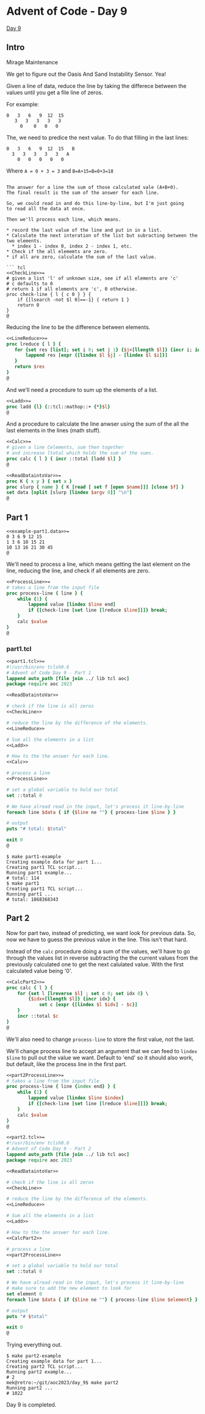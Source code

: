 # Advent of Code - Day 9

[Day 9](https://adventofcode.com/2023/day/9)

## Intro
Mirage Maintenance

We get to figure out the Oasis And Sand Instability Sensor. Yea! 

Given a line of data, reduce the line by taking the differece 
between the values until you get a file line of zeros.

For example:

``` 
0   3   6   9  12  15
   3   3   3   3   3
     0    0   0   0
```

The, we need to predice the next value. To do that filling 
in the last lines:

```
0   3   6   9  12  15   B
  3   3   3   3   3   A
    0   0   0   0   0
```
Where `A = 0 + 3 = 3` and `B=A+15=B=0+3=18`
```

The answer for a line the sum of those calculated vale (A+B+0). 
The final result is the sum of the answer for each line.

So, we could read in and do this line-by-line, but I'm just going
to read all the data at once.

Then we'll process each line, which means.

* record the last value of the line and put in in a list.
* Calculate the next interation of the list but subracting between the two elements.
  * index 1 - index 0, index 2 - index 1, etc.
* Check if the all elememts are zero.
* if all are zero, calculate the sum of the last value.

``` tcl
<<CheckLine>>=
# given a list 'l' of unknown size, see if all elements are 'c'
# c defaults to 0
# return 1 if all elements are 'c', 0 otherwise.
proc check-line { l { c 0 } } { 
    if {[lsearch -not $l 0]==-1} { return 1 }
    return 0
}
@
```

Reducing the line to be the difference between elements.

``` tcl
<<LineReduce>>=
proc lreduce { l } {
   for {set res [list]; set i 0; set j 1} {$j<[llength $l]} {incr i; incr j} {
       lappend res [expr {[lindex $l $j] - [lindex $l $i]}]
   }
   return $res
}
@
```

And we'll need a procedure to sum up the elements of a list.

``` tcl 
<<Ladd>>=
proc ladd {l} {::tcl::mathop::+ {*}$l}
@
```

And a procedure to calculate the line anwser using the sum
of the all the last elements in the lines (math stuff).


``` tcl
<<Calc>>=
# given a line Celements, sum then together 
# and increase ltotal which holds the sum of the sums.
proc calc { l } { incr ::total [ladd $l] }
@
```

``` tcl
<<ReadDataintoVar>>=
proc K { x y } { set x }
proc slurp { name } { K [read [ set f [open $name]]] [close $f] }
set data [split [slurp [lindex $argv 0]] "\n"]
@
```

## Part 1

``` text
<<example-part1.data>>=
0 3 6 9 12 15
1 3 6 10 15 21
10 13 16 21 30 45
@
```

We'll need to process a line, which means getting the last 
element on the line, reducing the line, and check if all 
elements are zero.

``` tcl
<<ProcessLine>>=
# takes a line from the input file
proc process-line { line } { 
    while {1} { 
        lappend value [lindex $line end] 
        if {[check-line [set line [lreduce $line]]]} break;
    }
    calc $value
}
@
```

### part1.tcl 

``` tcl
<<part1.tcl>>=
#!/usr/bin/env tclsh8.6
# Advent of Code Day 9 - Part 1
lappend auto_path [file join ../ lib tcl aoc]
package require aoc 2023

<<ReadDataintoVar>>

# check if the line is all zeros
<<CheckLine>>

# reduce the line by the difference of the elements.
<<LineReduce>>

# Sum all the elements in a list
<<Ladd>>

# How to the the answer for each line.
<<Calc>>

# process a line
<<ProcessLine>>

# set a global variable to hold our total
set ::total 0

# We have alread read in the input, let's process it line-by-line
foreach line $data { if {$line ne ""} { process-line $line } }

# output
puts "# total: $total"

exit 0
@
```

``` shell
$ make part1-example
Creating example data for part 1...
Creating part1 TCL script...
Running part1 example...
# total: 114
$ make part1
Creating part1 TCL script...
Running part1 ...
# total: 1868368343
```

## Part 2

Now for part two, instead of predicting, we want look for previous data. So, 
now we have to guess the previous value in the line. This isn't that hard. 

Instead of the `calc` procedure doing a sum of the values, we'll have to 
go through the values list in reverse subtracting the the current values
from the previously calculated one to get the next calulated value. 
With the first calculated value being '0'.

``` tcl
<<CalcPart2>>=
proc calc { l } {
    for {set l [lreverse $l] ; set c 0; set idx 0} \
        {$idx<[llength $l]} {incr idx} {
            set c [expr {[lindex $l $idx] - $c}]
    }
    incr ::total $c
}
@
```
We'll also need to change `process-line` to store the first value, not the last.

We'll change process line to accept an argument that we can feed to 
`lindex $line` to pull out the value we want. Default to 'end' 
so it should also work, but default, like the process line in the first part.

``` tcl
<<part2ProcessLine>>=
# takes a line from the input file
proc process-line { line {index end} } { 
    while {1} { 
        lappend value [lindex $line $index]
        if {[check-line [set line [lreduce $line]]]} break;
    }
    calc $value
}
@
```

``` tcl 
<<part2.tcl>>=
#!/usr/bin/env tclsh8.6
# Advent of Code Day 9 - Part 2
lappend auto_path [file join ../ lib tcl aoc]
package require aoc 2023

<<ReadDataintoVar>>

# check if the line is all zeros
<<CheckLine>>

# reduce the line by the difference of the elements.
<<LineReduce>>

# Sum all the elements in a list
<<Ladd>>

# How to the the answer for each line.
<<CalcPart2>>

# process a line
<<part2ProcessLine>>

# set a global variable to hold our total
set ::total 0

# We have alread read in the input, let's process it line-by-line
# make sure to add the new element to look for
set element 0
foreach line $data { if {$line ne ""} { process-line $line $element} }

# output
puts "# $total"

exit 0
@
```

Trying everything out.

``` shell
$ make part2-example
Creating example data for part 1...
Creating part2 TCL script...
Running part2 example...
# 2
mek@retro:~/git/aoc2023/day_9$ make part2
Running part2 ...
# 1022
```

Day 9 is completed.
